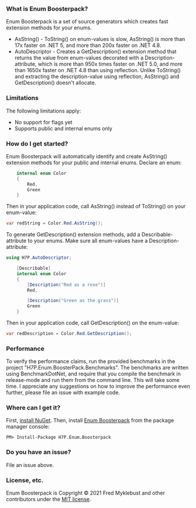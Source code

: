 ### What is Enum Boosterpack?

Enum Boosterpack is a set of source generators which creates fast extension methods for your enums.
* AsString() - ToString() on enum-values is slow, AsString() is more than 17x faster on .NET 5, and more than 200x faster on .NET 4.8.
* AutoDescriptor - Creates a GetDescription() extension method that returns the value from enum-values decorated with a Description-attribute, which is more than 950x times faster on .NET 5.0, and more than 1650x faster on .NET 4.8 than using reflection.
Unlike ToString() and extracting the description-value using reflection, AsString() and GetDescription() doesn't allocate.


### Limitations

The following limitations apply:
* No support for flags yet
* Supports public and internal enums only


### How do I get started?

Enum Boosterpack will automatically identify and create AsString() extension methods for your public and internal enums. Declare an enum:

```csharp
    internal enum Color
    {
        Red,
        Green
    }   
```
Then in your application code, call AsString() instead of ToString() on your enum-value:

```csharp
var redString = Color.Red.AsString();
```

To generate GetDescription() extension methods, add a Describable-attribute to your enums. Make sure all enum-values have a Description-attribute:
```csharp
using H7P.AutoDescriptor;

    [Describable]
    internal enum Color
    {
        [Description("Red as a rose")]
        Red,

        [Description("Green as the grass")]
        Green
    }   
```
Then in your application code, call GetDescription() on the enum-value:

```csharp
var redDescription = Color.Red.GetDescription();
```


### Performance

To verify the performance claims, run the provided benchmarks in the project "H7P.Enum.BoosterPack.Benchmarks".
The benchmarks are written using BenchmarkDotNet, and require that you compile the benchmark in release-mode and run them from the command line.
This will take some time.
I appreciate any suggestions on how to improve the performance even further, please file an issue with example code.


### Where can I get it?

First, [install NuGet](http://docs.nuget.org/docs/start-here/installing-nuget). Then, install [Enum Boosterpack](https://www.nuget.org/packages/H7P.Enum.Boosterpack/) from the package manager console:

```
PM> Install-Package H7P.Enum.Boosterpack
```

### Do you have an issue?

File an issue above.

### License, etc.

Enum Boosterpack is Copyright &copy; 2021 Fred Myklebust and other contributors under the [MIT license](LICENSE.txt).
